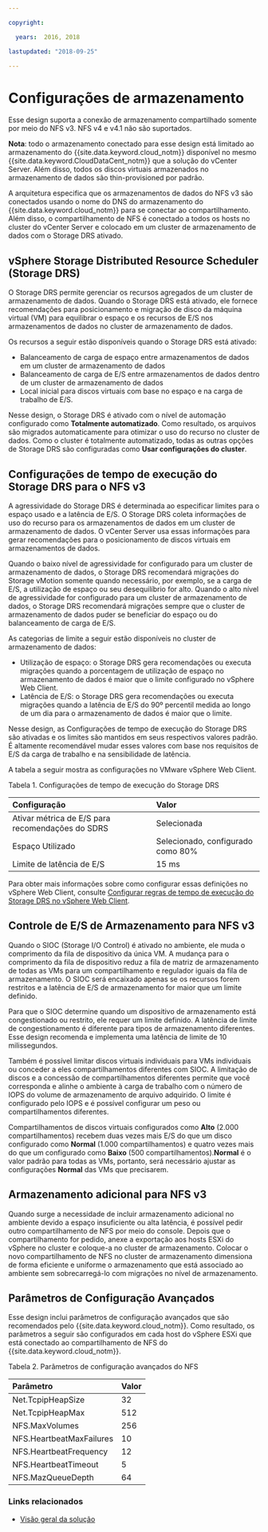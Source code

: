 ```yaml
---

copyright:

  years:  2016, 2018

lastupdated: "2018-09-25"

---
```


# Configurações de armazenamento

Esse design suporta a conexão de armazenamento compartilhado somente por meio do NFS v3. NFS v4 e v4.1 não são suportados.

**Nota**: todo o armazenamento conectado para esse design está limitado ao armazenamento do {{site.data.keyword.cloud_notm}} disponível no mesmo {{site.data.keyword.CloudDataCent_notm}} que a solução do vCenter Server. Além disso, todos os discos virtuais armazenados no armazenamento de dados são thin-provisioned por padrão.

A arquitetura especifica que os armazenamentos de dados do NFS v3 são conectados usando o nome do DNS do armazenamento do {{site.data.keyword.cloud_notm}} para se conectar ao compartilhamento. Além disso, o compartilhamento de NFS é conectado a todos os hosts no cluster do vCenter Server e colocado em um cluster de armazenamento de dados com o Storage DRS ativado.

## vSphere Storage Distributed Resource Scheduler (Storage DRS)

O Storage DRS permite gerenciar os recursos agregados de um cluster de armazenamento de dados. Quando o Storage DRS está ativado, ele fornece recomendações para posicionamento e migração de disco da máquina virtual (VM) para equilibrar o espaço e os recursos de E/S nos armazenamentos de dados no cluster de armazenamento de dados.

Os recursos a seguir estão disponíveis quando o Storage DRS está ativado:
* Balanceamento de carga de espaço entre armazenamentos de dados em um cluster de armazenamento de dados
* Balanceamento de carga de E/S entre armazenamentos de dados dentro de um cluster de armazenamento de dados
* Local inicial para discos virtuais com base no espaço e na carga de trabalho de E/S.

Nesse design, o Storage DRS é ativado com o nível de automação configurado como **Totalmente automatizado**. Como resultado, os arquivos são migrados automaticamente para otimizar o uso do recurso no cluster de dados. Como o cluster é totalmente automatizado, todas as outras opções de Storage DRS são configuradas como **Usar configurações do cluster**.

## Configurações de tempo de execução do Storage DRS para o NFS v3

A agressividade do Storage DRS é determinada ao especificar limites para o espaço usado e a latência de E/S. O Storage DRS coleta informações de uso do recurso para os armazenamentos de dados em um cluster de armazenamento de dados. O vCenter Server usa essas informações para gerar recomendações para o posicionamento de discos virtuais em armazenamentos de dados.

Quando o baixo nível de agressividade for configurado para um cluster de armazenamento de dados, o Storage DRS recomendará migrações do Storage vMotion somente quando necessário, por exemplo, se a carga de E/S, a utilização de espaço ou seu desequilíbrio for alto. Quando o alto nível de agressividade for configurado para um cluster de armazenamento de dados, o Storage DRS recomendará migrações sempre que o cluster de armazenamento de dados puder se beneficiar do espaço ou do balanceamento de carga de E/S.

As categorias de limite a seguir estão disponíveis no cluster de armazenamento de dados:

* Utilização de espaço: o Storage DRS gera recomendações ou executa migrações quando a porcentagem de utilização de espaço no armazenamento de dados é maior que o limite configurado no vSphere Web Client.
* Latência de E/S: o Storage DRS gera recomendações ou executa migrações quando a latência de E/S do 90º percentil medida ao longo de um dia para o armazenamento de dados é maior que o limite.

Nesse design, as Configurações de tempo de execução do Storage DRS são ativadas e os limites são mantidos em seus respectivos valores padrão. É altamente recomendável mudar esses valores com base nos requisitos de E/S da carga de trabalho e na sensibilidade de latência.

A tabela a seguir mostra as configurações no VMware vSphere Web Client.

Tabela 1. Configurações de tempo de execução do Storage DRS

| Configuração       | Valor  |
|:--------------- |:------ |
| Ativar métrica de E/S para recomendações do SDRS | Selecionada |
| Espaço Utilizado | Selecionado, configurado como 80% |
| Limite de latência de E/S | 15 ms |

Para obter mais informações sobre como configurar essas definições no vSphere Web Client, consulte [Configurar regras de tempo de execução do Storage DRS no vSphere Web Client](https://docs.vmware.com/en/VMware-vSphere/5.5/com.vmware.vsphere.resmgmt.doc/GUID-AD2D13CE-539B-48C3-BBC9-E55A834874F0.html).

## Controle de E/S de Armazenamento para NFS v3

Quando o SIOC (Storage I/O Control) é ativado no ambiente, ele muda o comprimento da fila de dispositivo da única VM. A mudança para o comprimento da fila de dispositivo reduz a fila de matriz de armazenamento de todas as VMs para um compartilhamento e regulador iguais da fila de armazenamento. O SIOC será encaixado apenas se os recursos forem restritos e a latência de E/S de armazenamento for maior que um limite definido.

Para que o SIOC determine quando um dispositivo de armazenamento está congestionado ou restrito, ele requer um limite definido. A latência de limite de congestionamento é diferente para tipos de armazenamento diferentes. Esse design recomenda e implementa uma latência de limite de 10 milissegundos.

Também é possível limitar discos virtuais individuais para VMs individuais ou conceder a eles compartilhamentos diferentes com SIOC. A limitação de discos e a concessão de compartilhamentos diferentes permite que você corresponda e alinhe o ambiente à carga de trabalho com o número de IOPS do volume de armazenamento de arquivo adquirido. O limite é configurado pelo IOPS e é possível configurar um peso ou compartilhamentos diferentes.

Compartilhamentos de discos virtuais configurados como **Alto** (2.000 compartilhamentos) recebem duas vezes mais E/S do que um disco configurado como **Normal** (1.000 compartilhamentos) e quatro vezes mais do que um configurado como **Baixo** (500 compartilhamentos).**Normal** é o valor padrão para todas as VMs, portanto, será necessário ajustar as configurações **Normal** das VMs que precisarem.

## Armazenamento adicional para NFS v3

Quando surge a necessidade de incluir armazenamento adicional no ambiente devido a espaço insuficiente ou alta latência, é possível pedir outro compartilhamento de NFS por meio do console. Depois que o compartilhamento for pedido, anexe a exportação aos hosts ESXi do vSphere no cluster e coloque-a no cluster de armazenamento. Colocar o novo compartilhamento de NFS no cluster de armazenamento dimensiona de forma eficiente e uniforme o armazenamento que está associado ao ambiente sem sobrecarregá-lo com migrações no nível de armazenamento.

## Parâmetros de Configuração Avançados

Esse design inclui parâmetros de configuração avançados que são recomendados pelo {{site.data.keyword.cloud_notm}}. Como resultado, os parâmetros a seguir são configurados em cada host do vSphere ESXi que está conectado ao compartilhamento de NFS do {{site.data.keyword.cloud_notm}}.

Tabela 2. Parâmetros de configuração avançados do NFS

| Parâmetro       | Valor  |
|:--------------- |:------ |
| Net.TcpipHeapSize | 32 |
| Net.TcpipHeapMax | 512 |
| NFS.MaxVolumes | 256 |
| NFS.HeartbeatMaxFailures | 10 |
| NFS.HeartbeatFrequency  | 12 |
| NFS.HeartbeatTimeout | 5 |
| NFS.MazQueueDepth | 64 |

### Links relacionados

* [ Visão geral da solução ](../solution/solution_overview.html)
